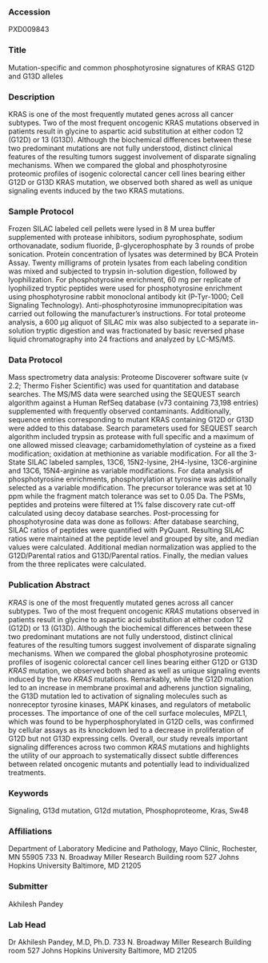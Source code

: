 ### Accession
PXD009843

### Title
Mutation-specific and common phosphotyrosine signatures of KRAS G12D and G13D alleles

### Description
KRAS is one of the most frequently mutated genes across all cancer subtypes. Two of the most frequent oncogenic KRAS mutations observed in patients result in glycine to aspartic acid substitution at either codon 12 (G12D) or 13 (G13D). Although the biochemical differences between these two predominant mutations are not fully understood, distinct clinical features of the resulting tumors suggest involvement of disparate signaling mechanisms. When we compared the global and phosphotyrosine proteomic profiles of isogenic colorectal cancer cell lines bearing either G12D or G13D KRAS mutation, we observed both shared as well as unique signaling events induced by the two KRAS mutations.

### Sample Protocol
Frozen SILAC labeled cell pellets were lysed in 8 M urea buffer supplemented with protease inhibitors, sodium pyrophosphate, sodium orthovanadate, sodium fluoride, β-glycerophosphate by 3 rounds of probe sonication. Protein concentration of lysates was determined by BCA Protein Assay. Twenty milligrams of protein lysates from each labeling condition was mixed and subjected to trypsin in-solution digestion, followed by lyophilization. For phosphotyrosine enrichment, 60 mg per replicate of lyophilized tryptic peptides were used for phosphotyrosine enrichment using phosphotyrosine rabbit monoclonal antibody kit (P-Tyr-1000; Cell Signaling Technology). Anti-phosphotyrosine immunoprecipitation was carried out following the manufacturer’s instructions. For total proteome analysis, a 600 μg aliquot of SILAC mix was also subjected to a separate in-solution tryptic digestion and was fractionated by basic reversed phase liquid chromatography into 24 fractions and analyzed by LC-MS/MS.

### Data Protocol
Mass spectrometry data analysis: Proteome Discoverer software suite (v 2.2; Thermo Fisher Scientific) was used for quantitation and database searches. The MS/MS data were searched using the SEQUEST search algorithm against a Human RefSeq database (v73 containing 73,198 entries) supplemented with frequently observed contaminants. Additionally, sequence entries corresponding to mutant KRAS containing G12D or G13D were added to this database. Search parameters used for SEQUEST search algorithm included trypsin as protease with full specific and a maximum of one allowed missed cleavage; carbamidomethylation of cysteine as a fixed modification; oxidation at methionine as variable modification. For all the 3-State SILAC labeled samples, 13C6, 15N2-lysine, 2H4-lysine, 13C6-arginine and 13C6, 15N4-arginine as variable modifications. For data analysis of phosphotyrosine enrichments, phosphorylation at tyrosine was additionally selected as a variable modification. The precursor tolerance was set at 10 ppm while the fragment match tolerance was set to 0.05 Da. The PSMs, peptides and proteins were filtered at 1% false discovery rate cut-off calculated using decoy database searches. Post-processing for phosphotyrosine data was done as follows: After database searching, SILAC ratios of peptides were quantified with PyQuant. Resulting SILAC ratios were maintained at the peptide level and grouped by site, and median values were calculated. Additional median normalization was applied to the G12D/Parental ratios and G13D/Parental ratios. Finally, the median values from the three replicates were calculated.

### Publication Abstract
<i>KRAS</i> is one of the most frequently mutated genes across all cancer subtypes. Two of the most frequent oncogenic <i>KRAS</i> mutations observed in patients result in glycine to aspartic acid substitution at either codon 12 (G12D) or 13 (G13D). Although the biochemical differences between these two predominant mutations are not fully understood, distinct clinical features of the resulting tumors suggest involvement of disparate signaling mechanisms. When we compared the global phosphotyrosine proteomic profiles of isogenic colorectal cancer cell lines bearing either G12D or G13D <i>KRAS</i> mutation, we observed both shared as well as unique signaling events induced by the two <i>KRAS</i> mutations. Remarkably, while the G12D mutation led to an increase in membrane proximal and adherens junction signaling, the G13D mutation led to activation of signaling molecules such as nonreceptor tyrosine kinases, MAPK kinases, and regulators of metabolic processes. The importance of one of the cell surface molecules, MPZL1, which was found to be hyperphosphorylated in G12D cells, was confirmed by cellular assays as its knockdown led to a decrease in proliferation of G12D but not G13D expressing cells. Overall, our study reveals important signaling differences across two common <i>KRAS</i> mutations and highlights the utility of our approach to systematically dissect subtle differences between related oncogenic mutants and potentially lead to individualized treatments.

### Keywords
Signaling, G13d mutation, G12d mutation, Phosphoproteome, Kras, Sw48

### Affiliations
Department of Laboratory Medicine and Pathology, Mayo Clinic, Rochester, MN 55905
733 N. Broadway Miller Research Building room 527 Johns Hopkins University Baltimore, MD 21205

### Submitter
Akhilesh Pandey

### Lab Head
Dr Akhilesh Pandey, M.D, Ph.D.
733 N. Broadway Miller Research Building room 527 Johns Hopkins University Baltimore, MD 21205


